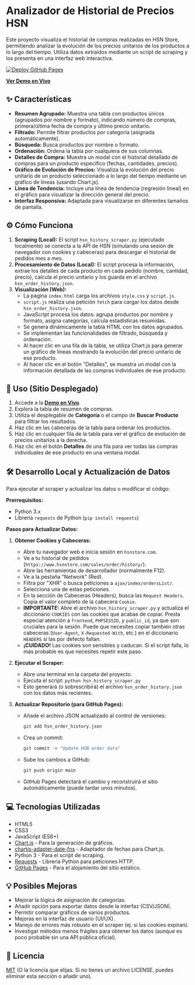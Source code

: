 # Analizador de Historial de Precios HSN

Este proyecto visualiza el historial de compras realizadas en HSN Store, permitiendo analizar la evolución de los precios unitarios de los productos a lo largo del tiempo. Utiliza datos extraídos mediante un script de scraping y los presenta en una interfaz web interactiva.

[![Deploy GitHub Pages](https://github.com/mihailmariusiondev/hsn-history/actions/workflows/pages/pages-build-deployment/badge.svg)](https://mihailmariusiondev.github.io/hsn-history/)

**[Ver Demo en Vivo](https://mihailmariusiondev.github.io/hsn-history/)**

<!-- Añade aquí una captura de pantalla si quieres -->
<!-- ![Captura de pantalla de la aplicación](ruta/a/tu/screenshot.png) -->

## ✨ Características

- **Resumen Agrupado:** Muestra una tabla con productos únicos (agrupados por nombre y formato), indicando número de compras, primera/última fecha de compra y último precio unitario.
- **Filtrado:** Permite filtrar productos por categoría (asignada automáticamente).
- **Búsqueda:** Busca productos por nombre o formato.
- **Ordenación:** Ordena la tabla por cualquiera de sus columnas.
- **Detalles de Compra:** Muestra un modal con el historial detallado de compras para un producto específico (fechas, cantidades, precios).
- **Gráfico de Evolución de Precios:** Visualiza la evolución del precio unitario de un producto seleccionado a lo largo del tiempo mediante un gráfico de líneas (usando Chart.js).
- **Línea de Tendencia:** Incluye una línea de tendencia (regresión lineal) en el gráfico para visualizar la dirección general del precio.
- **Interfaz Responsiva:** Adaptada para visualizarse en diferentes tamaños de pantalla.

## ⚙️ Cómo Funciona

1.  **Scraping (Local):** El script `hsn_history_scraper.py` (ejecutado localmente) se conecta a la API de HSN (simulando una sesión de navegador con cookies y cabeceras) para descargar el historial de pedidos mes a mes.
2.  **Procesamiento de Datos (Local):** El script procesa la información, extrae los detalles de cada producto en cada pedido (nombre, cantidad, precio), calcula el precio unitario y los guarda en el archivo `hsn_order_history.json`.
3.  **Visualización (Web):**
    - La página `index.html` carga los archivos `style.css` y `script.js`.
    - `script.js` realiza una petición `fetch` para cargar los datos desde `hsn_order_history.json`.
    - JavaScript procesa los datos: agrupa productos por nombre y formato, asigna categorías, calcula estadísticas resumidas.
    - Se genera dinámicamente la tabla HTML con los datos agrupados.
    - Se implementan las funcionalidades de filtrado, búsqueda y ordenación.
    - Al hacer clic en una fila de la tabla, se utiliza Chart.js para generar un gráfico de líneas mostrando la evolución del precio unitario de ese producto.
    - Al hacer clic en el botón "Detalles", se muestra un modal con la información detallada de las compras individuales de ese producto.

## 🚀 Uso (Sitio Desplegado)

1.  Accede a la **[Demo en Vivo](https://mihailmariusiondev.github.io/hsn-history/)**.
2.  Explora la tabla de resumen de compras.
3.  Utiliza el desplegable de **Categoría** o el campo de **Buscar Producto** para filtrar los resultados.
4.  Haz clic en las cabeceras de la tabla para ordenar los productos.
5.  Haz clic en cualquier fila de la tabla para ver el gráfico de evolución de precios unitarios a la derecha.
6.  Haz clic en el botón **Detalles** de una fila para ver todas las compras individuales de ese producto en una ventana modal.

## 🛠️ Desarrollo Local y Actualización de Datos

Para ejecutar el scraper y actualizar los datos o modificar el código:

**Prerrequisitos:**

- Python 3.x
- Librería `requests` de Python (`pip install requests`)

**Pasos para Actualizar Datos:**

1.  **Obtener Cookies y Cabeceras:**

    - Abre tu navegador web e inicia sesión en `hsnstore.com`.
    - Ve a tu historial de pedidos (`https://www.hsnstore.com/sales/order/history/`).
    - Abre las herramientas de desarrollador (normalmente F12).
    - Ve a la pestaña "Network" (Red).
    - Filtra por "XHR" o busca peticiones a `ajax/index/ordersList/`.
    - Selecciona una de estas peticiones.
    - En la sección de Cabeceras (Headers), busca las `Request Headers`. Copia el valor completo de la cabecera `Cookie`.
    - **IMPORTANTE:** Abre el archivo `hsn_history_scraper.py` y actualiza el diccionario `COOKIES` con las cookies que acabas de copiar. Presta especial atención a `frontend`, `PHPSESSID`, y `public_id`, ya que son cruciales para la sesión. Puede que necesites copiar también otras cabeceras (`User-Agent`, `X-Requested-With`, etc.) en el diccionario `HEADERS` si las por defecto fallan.
    - **¡CUIDADO!** Las cookies son sensibles y caducan. Si el script falla, lo más probable es que necesites repetir este paso.

2.  **Ejecutar el Scraper:**

    - Abre una terminal en la carpeta del proyecto.
    - Ejecuta el script: `python hsn_history_scraper.py`
    - Esto generará (o sobrescribirá) el archivo `hsn_order_history.json` con los datos más recientes.

3.  **Actualizar Repositorio (para GitHub Pages):**
    - Añade el archivo JSON actualizado al control de versiones:
      ```bash
      git add hsn_order_history.json
      ```
    - Crea un commit:
      ```bash
      git commit -m "Update HSN order data"
      ```
    - Sube los cambios a GitHub:
      ```bash
      git push origin main
      ```
    - GitHub Pages detectará el cambio y reconstruirá el sitio automáticamente (puede tardar unos minutos).

## 💻 Tecnologías Utilizadas

- HTML5
- CSS3
- JavaScript (ES6+)
- [Chart.js](https://www.chartjs.org/) - Para la generación de gráficos.
- [chartjs-adapter-date-fns](https://github.com/chartjs/chartjs-adapter-date-fns) - Adaptador de fechas para Chart.js.
- Python 3 - Para el script de scraping.
- [Requests](https://requests.readthedocs.io/en/latest/) - Librería Python para peticiones HTTP.
- [GitHub Pages](https://pages.github.com/) - Para el alojamiento del sitio estático.

## 💡 Posibles Mejoras

- Mejorar la lógica de asignación de categorías.
- Añadir opción para exportar datos desde la interfaz (CSV/JSON).
- Permitir comparar gráficos de varios productos.
- Mejoras en la interfaz de usuario (UI/UX).
- Manejo de errores más robusto en el scraper (ej. si las cookies expiran).
- Investigar métodos menos frágiles para obtener los datos (aunque es poco probable sin una API pública oficial).

## 📄 Licencia

[MIT](LICENSE) (O la licencia que elijas. Si no tienes un archivo LICENSE, puedes eliminar esta sección o añadir uno).

